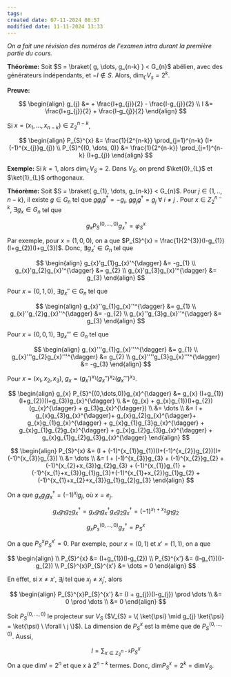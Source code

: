```yaml
---
tags: 
created date: 07-11-2024 08:57
modified date: 11-11-2024 13:33
---
```

*On a fait une révision des numéros de l'examen intra durant la première partie du cours.*

**Théorème:** Soit $S = \braket{ g, \dots, g_{n-k} } < G_{n}$ abélien, avec des générateurs indépendants, et $-I \notin S$. Alors, $\text{dim}_{\mathbb{C}}V_{s} = 2^{k}$.

**Preuve:**

$$
\begin{align}
g_{j} &= + \frac{I+g_{j}}{2} - \frac{I-g_{j}}{2} \\
I &= \frac{I+g_{j}}{2} + \frac{I-g_{j}}{2}
\end{align}
$$

Si $x = (x_{1},\dots, x_{n-k}) \in \mathbb{Z}_{2}^{n-k}$,

$$
\begin{align}
P_{S}^{x} &= \frac{1}{2^{n-k}} \prod_{j=1}^{n-k} (I+ (-1)^{x_{j}}g_{j}) \\
P_{S}^{(0, \dots, 0)} &= \frac{1}{2^{n-k}} \prod_{j=1}^{n-k} (I+g_{j})
\end{align}
$$

**Exemple:** Si $k=1$, alors $\text{dim}_{\mathbb{C}}V_{S}=2$. Dans $V_{S}$, on prend $\ket{0}_{L}$ et $\ket{1}_{L}$ orthogonaux.

**Théorème:** Soit $S = \braket{ g_{1}, \dots, g_{n-k}} < G_{n}$. Pour $j \in \{ 1, .., n-k \}$, il existe $g \in G_{n}$ tel que $gg_{i}g^{\dagger} = -g_{i}$, $gg_{j}g^{\dagger}=g_{j} \ \forall \ i\neq j$ . Pour $x \in Z_{2}^{n-k}$, $\exists g_{x} \in G_{n}$ tel que

$$
g_{x} P_{S}^{(0, \dots, 0)} g_{x}^{\dagger} = \varphi_{S}^{x}
$$

Par exemple, pour $x = (1,0,0)$, on a que $P_{S}^{x} = \frac{1}{2^{3}}(I-g_{1})(I+g_{2})(I+g_{3})$. Donc, $\exists g_{x}' \in G_{n}$ tel que

$$
\begin{align}
g_{x}'g_{1}g_{x}'^{\dagger} &= -g_{1} \\
g_{x}'g_{2}g_{x}'^{\dagger} &= g_{2} \\
g_{x}'g_{3}g_{x}'^{\dagger} &= g_{3}
\end{align}
$$

Pour $x = (0,1,0)$, $\exists g_{x}'' \in G_{n}$ tel que

$$
\begin{align}
g_{x}''g_{1}g_{x}''^{\dagger} &= g_{1} \\
g_{x}''g_{2}g_{x}''^{\dagger} &= -g_{2} \\
g_{x}''g_{3}g_{x}''^{\dagger} &= g_{3}
\end{align}
$$

Pour $x = (0,0,1)$, $\exists g_{x}''' \in G_{n}$ tel que

$$
\begin{align}
g_{x}'''g_{1}g_{x}'''^{\dagger} &= g_{1} \\
g_{x}'''g_{2}g_{x}'''^{\dagger} &= g_{2} \\
g_{x}''''g_{3}g_{x}'''^{\dagger} &= -g_{3}
\end{align}
$$

Pour $x=(x_{1},x_{2},x_{3})$, $g_{x} = (g_{x}')^{x_{1}}(g_{x}'')^{x_{2}}(g_{x}''')^{x_{3}}$.

$$
\begin{align}
g_{x} P_{S}^{(0,\dots,0)}g_{x}^{\dagger} &= g_{x} (I+g_{1})(I+g_{2})(I+g_{3})g_{x}^{\dagger} \\
&= (g_{x} + g_{x}g_{1})(I+g_{2})(g_{x}^{\dagger} + g_{3}g_{x}^{\dagger}) \\
&= \dots \\
&= I + g_{x}g_{3}g_{x}^{\dagger}+ g_{x}g_{2}g_{x}^{\dagger}+ g_{x}g_{1}g_{x}^{\dagger} + g_{x}g_{1}g_{3}g_{x}^{\dagger} + g_{x}g_{1}g_{2}g_{x}^{\dagger} + g_{x}g_{2}g_{3}g_{x}^{\dagger} + g_{x}g_{1}g_{2}g_{3}g_{x}^{\dagger}
\end{align}
$$

$$
\begin{align}
P_{S}^{x} &= (I + (-1)^{x_{1}}g_{1})(I+(-1)^{x_{2}}g_{2})(I+(-1)^{x_{3}}g_{3}) \\
&= \dots \\
&= I + (-1)^{x_{3}}g_{3} + (-1)^{x_{2}}g_{2} + (-1)^{x_{2}+x_{3}}g_{2}g_{3} + (-1)^{x_{1}}g_{1} + (-1)^{x_{1}+x_{3}}g_{1}g_{3}+(-1)^{x_{1}+x_{2}}g_{1}g_{2} + (-1)^{x_{1}+x_{2}+x_{3}}g_{1}g_{2}g_{3}
\end{align}
$$

On a que $g_{x}g_{j}g_{x}^{\dagger} = (-1)^{x_{j}}g_{j}$, où $x=e_{j}$.

$$
g_{x}g_{1}g_{2}g_{x}^{\dagger} = g_{x}g_{1}g_{x}^{\dagger}g_{x}g_{2}g_{x}^{\dagger} = (-1)^{x_{1}+x_{2}}g_{1}g_{2}
$$

$$
g_{x}P_{s}^{(0,\dots,0)}g_{x}^{\dagger} = P_{S}^{x}
$$

On a que $P_{S}^{x}P_{S}^{x'}=0$. Par exemple, pour $x=(0,1)$ et $x' = (1,1)$, on a que

$$
\begin{align} \\
P_{S}^{x} &= (I+g_{1})(I-g_{2}) \\
P_{S}^{x'} &= (I-g_{1})(I-g_{2}) \\
P_{S}^{x}P_{S}^{x'} &= \dots = 0
\end{align}
$$

En effet, si $x \neq x'$, $\exists j$ tel que $x_{j} \neq x_{j}'$, alors

$$
\begin{align}
P_{S}^{x}P_{S}^{x'} &= (I + g_{j})(I-g_{j}) \prod \dots \\
&= 0 \prod \dots \\
&= 0
\end{align}
$$

Soit $P_{S}^{(0,\dots,0)}$ le projecteur sur $V_{S}$ ($V_{S} = \{ \ket{\psi} \mid g_{j} \ket{\psi} = \ket{\psi} \ \forall \ j \}$). La dimension de $P_{S}^{x}$ est la même que de $P_{S}^{(0,\dots,0)}$. Aussi,

$$
I = \sum_{x \in \mathbb{Z}_{2}^{n-k}} P_{S}^{x}
$$
On a que $\text{dim}I = 2^{n}$ et que $x$ à $2^{n-k}$ termes. Donc, $\text{dim}P_{S}^{x}=2^{k}=\text{dim}V_{S}$.